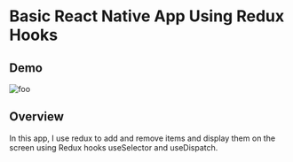 # Basic React Native App Using Redux Hooks

## Demo

![foo](https://user-images.githubusercontent.com/26605247/71327483-dd39c580-2500-11ea-881f-68efde132e2d.gif)

## Overview

In this app, I use redux to add and remove items and display them on the screen using Redux hooks useSelector and useDispatch.

